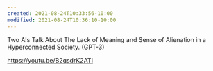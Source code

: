 ```yaml
---
created: 2021-08-24T10:33:56-10:00
modified: 2021-08-24T10:36:10-10:00
---
```


Two AIs Talk About The Lack of Meaning and Sense of Alienation in a Hyperconnected Society. (GPT-3)

https://youtu.be/B2qsdrK2ATI
